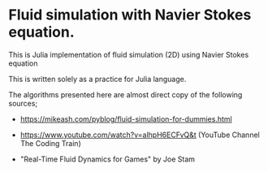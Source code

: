 # Fluid simulation with Navier Stokes equation.
This is Julia implementation of fluid simulation (2D) using Navier Stokes equation

This is written solely as a practice for Julia language.

The algorithms presented here are almost direct copy of the following sources;

- https://mikeash.com/pyblog/fluid-simulation-for-dummies.html

- https://www.youtube.com/watch?v=alhpH6ECFvQ&t (YouTube Channel The Coding Train)

- "Real-Time Fluid Dynamics for Games" by Joe Stam
